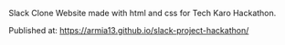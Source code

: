 Slack Clone Website made with html and css for Tech Karo Hackathon.


Published at:
https://armia13.github.io/slack-project-hackathon/
